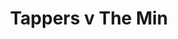 ---
year: "1997"
serialNumber: "0205" 
game: "Tappers"
title: "Tappers v The Min"
gameLocation: ""
gameDate: ""
result: ""
resultType: ""
type: "game"
---